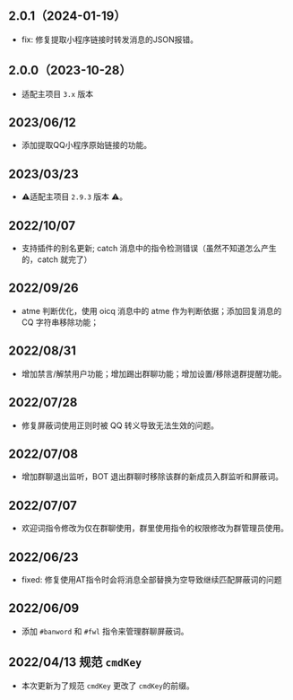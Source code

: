 ## 2.0.1（2024-01-19）

- fix: 修复提取小程序链接时转发消息的JSON报错。

## 2.0.0（2023-10-28）

- 适配主项目 `3.x` 版本

## 2023/06/12

- 添加提取QQ小程序原始链接的功能。

## 2023/03/23

- ⚠️适配主项目 `2.9.3` 版本 ⚠️。

## 2022/10/07

- 支持插件的别名更新; catch 消息中的指令检测错误（虽然不知道怎么产生的，catch 就完了）

## 2022/09/26

- atme 判断优化，使用 oicq 消息中的 atme 作为判断依据；添加回复消息的 CQ 字符串移除功能；

## 2022/08/31

- 增加禁言/解禁用户功能；增加踢出群聊功能；增加设置/移除退群提醒功能。

## 2022/07/28

- 修复屏蔽词使用正则时被 QQ 转义导致无法生效的问题。

## 2022/07/08

- 增加群聊退出监听，BOT 退出群聊时移除该群的新成员入群监听和屏蔽词。

## 2022/07/07

- 欢迎词指令修改为仅在群聊使用，群里使用指令的权限修改为群管理员使用。

## 2022/06/23

- fixed: 修复使用AT指令时会将消息全部替换为空导致继续匹配屏蔽词的问题

## 2022/06/09

- 添加 `#banword` 和 `#fwl` 指令来管理群聊屏蔽词。

## 2022/04/13 规范 `cmdKey`

- 本次更新为了规范 `cmdKey` 更改了 `cmdKey`的前缀。